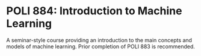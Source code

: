 # POLI 884: Introduction to Machine Learning

A seminar-style course providing an introduction to the main concepts and models of machine learning. Prior completion of POLI 883 is recommended.